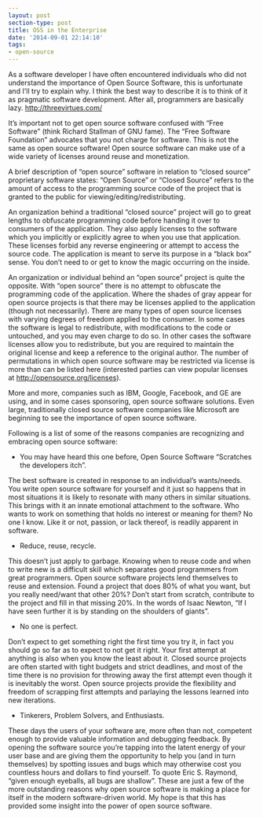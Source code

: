 ```yaml
---
layout: post
section-type: post
title: OSS in the Enterprise
date: '2014-09-01 22:14:10'
tags:
- open-source
---
```


As a software developer I have often encountered individuals who did not understand the importance of Open Source Software, this is unfortunate and I'll try to explain why.  I think the best way to describe it is to think of it as pragmatic software development. After all, programmers are basically lazy. http://threevirtues.com/

It’s important not to get open source software confused with “Free Software” (think Richard Stallman of GNU fame). The “Free Software Foundation” advocates that you not charge for software. This is not the same as open source software!
Open source software can make use of a wide variety of licenses around reuse and monetization.

A brief description of “open source” software in relation to “closed source” proprietary software states: “Open Source” or “Closed Source” refers to the amount of access to the programming source code of the project that is granted to the public for viewing/editing/redistributing.

An organization behind a traditional “closed source” project will go to great lengths to obfuscate programming code before handing it over to consumers of the application. They also apply licenses to the software which you implicitly or explicitly agree to when you use that application. These licenses forbid any reverse engineering or attempt to access the source code. The application is meant to serve its purpose in a “black box” sense. You don’t need to or get to know the magic occurring on the inside.

An organization or individual behind an “open source” project is quite the opposite. With “open source” there is no attempt to obfuscate the programming code of the application. Where the shades of gray appear for open source projects is that there may be licenses applied to the application (though not necessarily). There are many types of open source licenses with varying degrees of freedom applied to the consumer. In some cases the software is legal to redistribute, with modifications to the code or untouched, and you may even charge to do so. In other cases the software licenses allow you to redistribute, but you are required to maintain the original license and keep a reference to the original author. The number of permutations in which open source software may be restricted via license is more than can be listed here (interested parties can view popular licenses at http://opensource.org/licenses).

More and more, companies such as IBM, Google, Facebook, and GE are using, and in some cases sponsoring, open source software solutions. Even large, traditionally closed source software companies like Microsoft are beginning to see the importance of open source software.

Following is a list of some of the reasons companies are recognizing and embracing open source software:

- You may have heard this one before, Open Source Software “Scratches the developers itch”.

The best software is created in response to an individual’s wants/needs. You write open source software for yourself and it just so happens that in most situations it is likely to resonate with many others in similar situations. This brings with it an innate emotional attachment to the software. Who wants to work on something that holds no interest or meaning for them? No one I know. Like it or not, passion, or lack thereof, is readily apparent in software.

- Reduce, reuse, recycle.

This doesn’t just apply to garbage. Knowing when to reuse code and when to write new is a difficult skill which separates good programmers from great programmers. Open source software projects lend themselves to reuse and extension. Found a project that does 80% of what you want, but you really need/want that other 20%? Don’t start from scratch, contribute to the project and fill in that missing 20%. In the words of Isaac Newton, “If I have seen further it is by standing on the shoulders of giants”.

- No one is perfect.

Don’t expect to get something right the first time you try it, in fact you should go so far as to expect to not get it right. Your first attempt at anything is also when you know the least about it. Closed source projects are often started with tight budgets and strict deadlines, and most of the time there is no provision for throwing away the first attempt even though it is inevitably the worst. Open source projects provide the flexibility and freedom of scrapping first attempts and parlaying the lessons learned into new iterations.

- Tinkerers, Problem Solvers, and Enthusiasts.

These days the users of your software are, more often than not, competent enough to provide valuable information and debugging feedback. By opening the software source you’re tapping into the latent energy of your user base and are giving them the opportunity to help you (and in turn themselves) by spotting issues and bugs which may otherwise cost you countless hours and dollars to find yourself. To quote Eric S. Raymond, “given enough eyeballs, all bugs are shallow”.
These are just a few of the more outstanding reasons why open source software is making a place for itself in the modern software-driven world. My hope is that this has provided some insight into the power of open source software.
